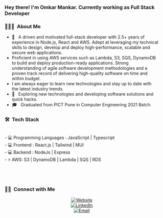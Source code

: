 <h3> Hey there! I'm Omkar Mankar. Currently working as Full Stack Developer</h2>
<h3> 👨🏻‍💻 &nbsp;About Me </h3>

- 💼 &nbsp; A driven and motivated full-stack developer with 2.5+ years of experience in Node.js, React and AWS. Adept at leveraging my technical skills to design, develop and deploy high-performance, scalable and secure web applications.
- Proficient in using AWS services such as Lambda, S3, SQS, DynamoDB to build and deploy production-ready applications. Strong understanding of agile software development methodologies and a proven track record of delivering high-quality software on time and within budget.
- I am always eager to learn new technologies and stay up to date with the latest industry trends.
- 🤔 &nbsp; Exploring new technologies and developing software solutions and quick hacks.
- 🎓 &nbsp; Graduated from PICT Pune in Computer Engineering 2021 Batch.



<h3> 🛠 &nbsp;Tech Stack</h3>
<br/>
- 💻 Programming Languages : JavaScript | Typescript <br/>
- 💻 Frontend : React.js | Tailwind | MUI <br/>
- 💻 Backend : NodeJs | Express <br/>
- ⚡ AWS: S3 | DynamoDB | Lambda | SQS | RDS <br/>
<br/>
<br/>
<!-- ![](https://komarev.com/ghpvc/?username=your-github-username) -->

<br/>

<h3> 🤝🏻 &nbsp;Connect with Me </h3>

<p align="center">
<a href="https://omkar2310.github.io/CodeVenture"><img alt="Website" src="https://img.shields.io/badge/Website-www.omkar2310.github.io%2FCodeVenture-blue%3Fstyle%3Dflat--square%26logo%3Dgoogle--chrome"></a><br/>
<a href="https://www.linkedin.com/in/omkarmankar"><img alt="LinkedIn" src="https://img.shields.io/badge/LinkedIn-Omkar%20Mankar-blue%3Fstyle%3Dflat--square%26logo%3Dlinkedin"></a> <br/>
<a href="mailto:mankar.omkar2310@gmail.com"><img alt="Email" src="https://img.shields.io/badge/EMail-mankar.omkar2310%40gmail.com-blue%3Fstyle%3Dflat--square%26logo%3Dgmail"></a>
</p>

<!--
**Omkar2310/Omkar2310** is a ✨ _special_ ✨ repository because its `README.md` (this file) appears on your GitHub profile.

Here are some ideas to get you started:

- 🔭 I’m currently working on ...
- 🌱 I’m currently learning ...
- 👯 I’m looking to collaborate on ...
- 🤔 I’m looking for help with ...
- 💬 Ask me about ...
- 📫 How to reach me: ...
- 😄 Pronouns: ...
- ⚡ Fun fact: ...
-->
